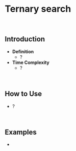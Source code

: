# Ternary search

<br>

## Introduction
- **Definition**
  - ?
- **Time Complexity**
  - ?

<br>

## How to Use
- ?

<br>

## Examples
- 
